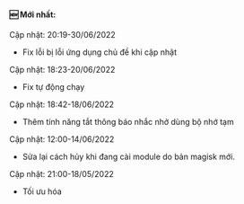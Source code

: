 #### 🆕 Mới nhất:

Cập nhật: 20:19-30/06/2022

+ Fix lỗi bị lỗi ứng dụng chủ đề khi cập nhật

Cập nhật: 18:23-20/06/2022

+ Fix tự động chạy

Cập nhật: 18:42-18/06/2022

+ Thêm tính năng tắt thông báo nhắc nhở dùng bộ nhớ tạm

Cập nhật: 12:00-14/06/2022

+ Sửa lại cách hủy khi đang cài module do bản magisk mới.

Cập nhật: 21:00-18/05/2022

+ Tối ưu hóa
